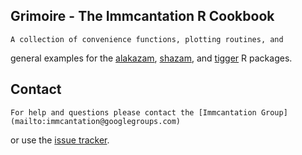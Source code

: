 Grimoire - The Immcantation R Cookbook
-------------------------------------------------------------------------------

    A collection of convenience functions, plotting routines, and
general examples for the [alakazam](http://alakazam.readthedocs.io),
[shazam](http://shazam.readthedocs.io), and
[tigger](http://tigger.readthedocs.io) R packages.


Contact
-------------------------------------------------------------------------------

    For help and questions please contact the [Immcantation Group](mailto:immcantation@googlegroups.com)
or use the [issue tracker](https://bitbucket.org/kleinstein/grimoire/issues?status=new&status=open).
